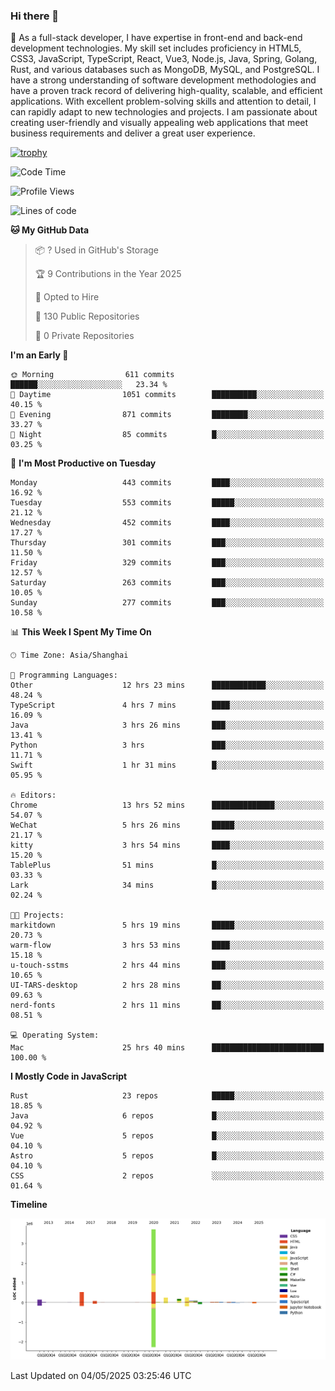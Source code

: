 ### Hi there 👋

🌱 As a full-stack developer, I have expertise in front-end and back-end development technologies. My skill set includes proficiency in HTML5, CSS3, JavaScript, TypeScript, React, Vue3, Node.js, Java, Spring, Golang, Rust, and various databases such as MongoDB, MySQL, and PostgreSQL. I have a strong understanding of software development methodologies and have a proven track record of delivering high-quality, scalable, and efficient applications. With excellent problem-solving skills and attention to detail, I can rapidly adapt to new technologies and projects. I am passionate about creating user-friendly and visually appealing web applications that meet business requirements and deliver a great user experience.

[![trophy](https://github-profile-trophy.vercel.app/?username=elton&rank=SECRET,SSS,SS,S,AAA,AA,A&theme=onedark&no-frame=true&margin-w=10)](https://github.com/ryo-ma/github-profile-trophy)

<!--START_SECTION:waka-->
![Code Time](http://img.shields.io/badge/Code%20Time-1%2C608%20hrs%2028%20mins-blue)

![Profile Views](http://img.shields.io/badge/Profile%20Views-0-blue)

![Lines of code](https://img.shields.io/badge/From%20Hello%20World%20I%27ve%20Written-5.6%20million%20lines%20of%20code-blue)

**🐱 My GitHub Data** 

> 📦 ? Used in GitHub's Storage 
 > 
> 🏆 9 Contributions in the Year 2025
 > 
> 💼 Opted to Hire
 > 
> 📜 130 Public Repositories 
 > 
> 🔑 0 Private Repositories 
 > 
**I'm an Early 🐤** 

```text
🌞 Morning                611 commits         ██████░░░░░░░░░░░░░░░░░░░   23.34 % 
🌆 Daytime                1051 commits        ██████████░░░░░░░░░░░░░░░   40.15 % 
🌃 Evening                871 commits         ████████░░░░░░░░░░░░░░░░░   33.27 % 
🌙 Night                  85 commits          █░░░░░░░░░░░░░░░░░░░░░░░░   03.25 % 
```
📅 **I'm Most Productive on Tuesday** 

```text
Monday                   443 commits         ████░░░░░░░░░░░░░░░░░░░░░   16.92 % 
Tuesday                  553 commits         █████░░░░░░░░░░░░░░░░░░░░   21.12 % 
Wednesday                452 commits         ████░░░░░░░░░░░░░░░░░░░░░   17.27 % 
Thursday                 301 commits         ███░░░░░░░░░░░░░░░░░░░░░░   11.50 % 
Friday                   329 commits         ███░░░░░░░░░░░░░░░░░░░░░░   12.57 % 
Saturday                 263 commits         ███░░░░░░░░░░░░░░░░░░░░░░   10.05 % 
Sunday                   277 commits         ███░░░░░░░░░░░░░░░░░░░░░░   10.58 % 
```


📊 **This Week I Spent My Time On** 

```text
🕑︎ Time Zone: Asia/Shanghai

💬 Programming Languages: 
Other                    12 hrs 23 mins      ████████████░░░░░░░░░░░░░   48.24 % 
TypeScript               4 hrs 7 mins        ████░░░░░░░░░░░░░░░░░░░░░   16.09 % 
Java                     3 hrs 26 mins       ███░░░░░░░░░░░░░░░░░░░░░░   13.41 % 
Python                   3 hrs               ███░░░░░░░░░░░░░░░░░░░░░░   11.71 % 
Swift                    1 hr 31 mins        █░░░░░░░░░░░░░░░░░░░░░░░░   05.95 % 

🔥 Editors: 
Chrome                   13 hrs 52 mins      ██████████████░░░░░░░░░░░   54.07 % 
WeChat                   5 hrs 26 mins       █████░░░░░░░░░░░░░░░░░░░░   21.17 % 
kitty                    3 hrs 54 mins       ████░░░░░░░░░░░░░░░░░░░░░   15.20 % 
TablePlus                51 mins             █░░░░░░░░░░░░░░░░░░░░░░░░   03.33 % 
Lark                     34 mins             █░░░░░░░░░░░░░░░░░░░░░░░░   02.24 % 

🐱‍💻 Projects: 
markitdown               5 hrs 19 mins       █████░░░░░░░░░░░░░░░░░░░░   20.73 % 
warm-flow                3 hrs 53 mins       ████░░░░░░░░░░░░░░░░░░░░░   15.18 % 
u-touch-sstms            2 hrs 44 mins       ███░░░░░░░░░░░░░░░░░░░░░░   10.65 % 
UI-TARS-desktop          2 hrs 28 mins       ██░░░░░░░░░░░░░░░░░░░░░░░   09.63 % 
nerd-fonts               2 hrs 11 mins       ██░░░░░░░░░░░░░░░░░░░░░░░   08.51 % 

💻 Operating System: 
Mac                      25 hrs 40 mins      █████████████████████████   100.00 % 
```

**I Mostly Code in JavaScript** 

```text
Rust                     23 repos            █████░░░░░░░░░░░░░░░░░░░░   18.85 % 
Java                     6 repos             █░░░░░░░░░░░░░░░░░░░░░░░░   04.92 % 
Vue                      5 repos             █░░░░░░░░░░░░░░░░░░░░░░░░   04.10 % 
Astro                    5 repos             █░░░░░░░░░░░░░░░░░░░░░░░░   04.10 % 
CSS                      2 repos             ░░░░░░░░░░░░░░░░░░░░░░░░░   01.64 % 
```



**Timeline**

![Lines of Code chart](https://raw.githubusercontent.com/elton/elton/main/assets/bar_graph.png)


 Last Updated on 04/05/2025 03:25:46 UTC
<!--END_SECTION:waka-->

<!--
**elton/elton** is a ✨ _special_ ✨ repository because its `README.md` (this file) appears on your GitHub profile.

Here are some ideas to get you started:

- 🔭 I’m currently working on ...
- 🌱 I’m currently learning ...
- 👯 I’m looking to collaborate on ...
- 🤔 I’m looking for help with ...
- 💬 Ask me about ...
- 📫 How to reach me: ...
- 😄 Pronouns: ...
- ⚡ Fun fact: ...
-->
